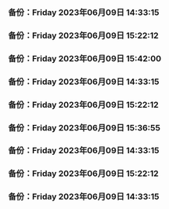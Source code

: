 
### 备份：Friday 2023年06月09日 14:33:15

### 备份：Friday 2023年06月09日 15:22:12
### 备份：Friday 2023年06月09日 15:42:00

### 备份：Friday 2023年06月09日 14:33:15

### 备份：Friday 2023年06月09日 15:22:12
### 备份：Friday 2023年06月09日 15:36:55

### 备份：Friday 2023年06月09日 14:33:15

### 备份：Friday 2023年06月09日 15:22:12

### 备份：Friday 2023年06月09日 14:33:15

